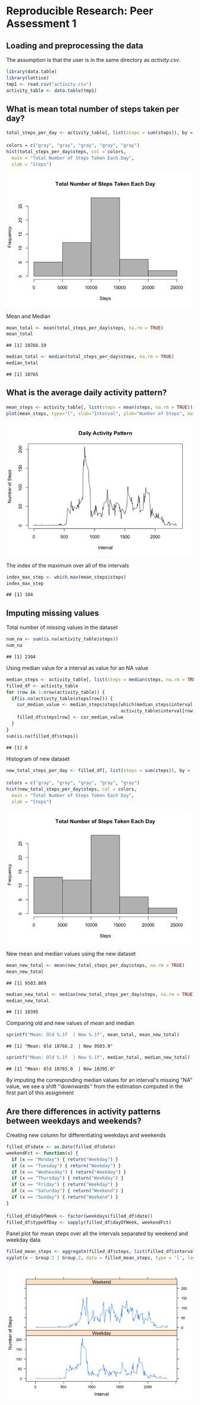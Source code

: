 # Reproducible Research: Peer Assessment 1


## Loading and preprocessing the data

The assumption is that the user is in the same directory as _activity.csv_.


```r
library(data.table)
library(lattice)
tmp1 <- read.csv("activity.csv")
activity_table <- data.table(tmp1)
```

## What is mean total number of steps taken per day?


```r
total_steps_per_day <- activity_table[, list(steps = sum(steps)), by = 'date']

colors = c("gray", "gray", "gray", "gray", "gray")
hist(total_steps_per_day$steps, col = colors,
  main = "Total Number of Steps Taken Each Day",
  xlab = "Steps")
```

![](PA1_template_files/figure-html/unnamed-chunk-2-1.png)<!-- -->

Mean and Median

```r
mean_total <- mean(total_steps_per_day$steps, na.rm = TRUE)
mean_total
```

```
## [1] 10766.19
```

```r
median_total <- median(total_steps_per_day$steps, na.rm = TRUE)
median_total
```

```
## [1] 10765
```

## What is the average daily activity pattern?

```r
mean_steps <- activity_table[, list(steps = mean(steps, na.rm = TRUE)), by = 'interval']
plot(mean_steps, type="l", xlab="Interval", ylab="Number of Steps", main="Daily Activity Pattern")
```

![](PA1_template_files/figure-html/unnamed-chunk-4-1.png)<!-- -->

The index of the maximum over all of the intervals

```r
index_max_step <- which.max(mean_steps$steps)
index_max_step
```

```
## [1] 104
```

## Imputing missing values
Total number of missing values in the dataset

```r
num_na <- sum(is.na(activity_table$steps))
num_na
```

```
## [1] 2304
```

Using median value for a interval as value for an NA value

```r
median_steps <- activity_table[, list(steps = median(steps, na.rm = TRUE)), by = 'interval']
filled_df <- activity_table
for (row in 1:nrow(activity_table)) {
  if(is.na(activity_table$steps[row])) {
    cur_median_value <- median_steps$steps[which(median_steps$interval ==
                                           activity_table$interval[row])]
    filled_df$steps[row] <- cur_median_value
  }
}
sum(is.na(filled_df$steps))
```

```
## [1] 0
```
Histogram of new dataset

```r
new_total_steps_per_day <- filled_df[, list(steps = sum(steps)), by = 'date']

colors = c("gray", "gray", "gray", "gray", "gray")
hist(new_total_steps_per_day$steps, col = colors,
  main = "Total Number of Steps Taken Each Day",
  xlab = "Steps")
```

![](PA1_template_files/figure-html/unnamed-chunk-8-1.png)<!-- -->

New mean and median values using the new dataset

```r
mean_new_total <- mean(new_total_steps_per_day$steps, na.rm = TRUE)
mean_new_total
```

```
## [1] 9503.869
```

```r
median_new_total <- median(new_total_steps_per_day$steps, na.rm = TRUE)
median_new_total
```

```
## [1] 10395
```

Comparing old and new values of mean and median

```r
sprintf("Mean: Old %.1f  | New %.1f", mean_total, mean_new_total)
```

```
## [1] "Mean: Old 10766.2  | New 9503.9"
```

```r
sprintf("Mean: Old %.1f  | New %.1f", median_total, median_new_total)
```

```
## [1] "Mean: Old 10765.0  | New 10395.0"
```
By imputing the corresponding median values for an interval's missing "NA" value, we see a shift ''downwards'' from the estimation computed in the first part of this assignment

## Are there differences in activity patterns between weekdays and weekends?
Creating new column for differentiating weekdays and weekends

```r
filled_df$date <- as.Date(filled_df$date)
weekendFct <- function(x) {
  if (x == "Monday") { return("Weekday") }
  if (x == "Tuesday") { return("Weekday") }
  if (x == "Wednesday") { return("Weekday") }
  if (x == "Thursday") { return("Weekday") }
  if (x == "Friday") { return("Weekday") }
  if (x == "Saturday") { return("Weekend") }
  if (x == "Sunday") { return("Weekend") }  
}

filled_df$dayOfWeek <- factor(weekdays(filled_df$date))
filled_df$typeOfDay <- sapply(filled_df$dayOfWeek, weekendFct)
```

Panel plot for mean steps over all the intervals separated by weekend and weekday data

```r
filled_mean_steps <- aggregate(filled_df$steps, list(filled_df$interval, filled_df$typeOfDay), FUN = "mean")
xyplot(x ~ Group.1 | Group.2, data = filled_mean_steps, type = 'l', layout = c(1,2), xlab = "Interval", ylab = "Number of Steps")
```

![](PA1_template_files/figure-html/unnamed-chunk-12-1.png)<!-- -->
